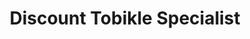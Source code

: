 ---
title: "Discount Tobikle Specialist"
url: /hamilton/discount-tobikle-specialist/
shop: Tabak
---